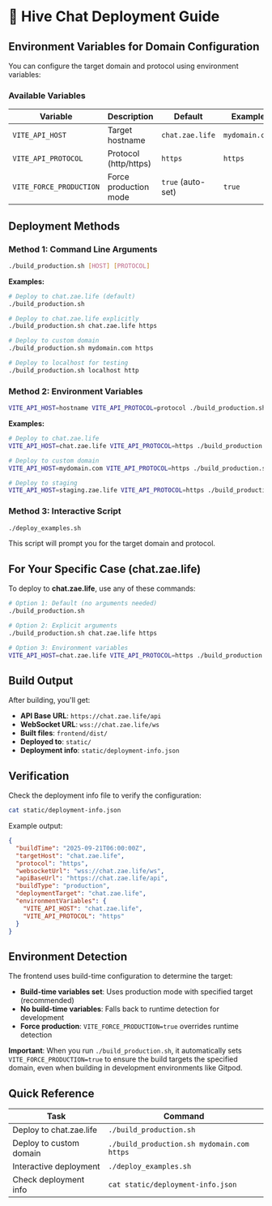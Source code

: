 # 🚀 Hive Chat Deployment Guide

## Environment Variables for Domain Configuration

You can configure the target domain and protocol using environment variables:

### Available Variables

| Variable | Description | Default | Example |
|----------|-------------|---------|---------|
| `VITE_API_HOST` | Target hostname | `chat.zae.life` | `mydomain.com` |
| `VITE_API_PROTOCOL` | Protocol (http/https) | `https` | `https` |
| `VITE_FORCE_PRODUCTION` | Force production mode | `true` (auto-set) | `true` |

## Deployment Methods

### Method 1: Command Line Arguments
```bash
./build_production.sh [HOST] [PROTOCOL]
```

**Examples:**
```bash
# Deploy to chat.zae.life (default)
./build_production.sh

# Deploy to chat.zae.life explicitly
./build_production.sh chat.zae.life https

# Deploy to custom domain
./build_production.sh mydomain.com https

# Deploy to localhost for testing
./build_production.sh localhost http
```

### Method 2: Environment Variables
```bash
VITE_API_HOST=hostname VITE_API_PROTOCOL=protocol ./build_production.sh
```

**Examples:**
```bash
# Deploy to chat.zae.life
VITE_API_HOST=chat.zae.life VITE_API_PROTOCOL=https ./build_production.sh

# Deploy to custom domain
VITE_API_HOST=mydomain.com VITE_API_PROTOCOL=https ./build_production.sh

# Deploy to staging
VITE_API_HOST=staging.zae.life VITE_API_PROTOCOL=https ./build_production.sh
```

### Method 3: Interactive Script
```bash
./deploy_examples.sh
```
This script will prompt you for the target domain and protocol.

## For Your Specific Case (chat.zae.life)

To deploy to **chat.zae.life**, use any of these commands:

```bash
# Option 1: Default (no arguments needed)
./build_production.sh

# Option 2: Explicit arguments
./build_production.sh chat.zae.life https

# Option 3: Environment variables
VITE_API_HOST=chat.zae.life VITE_API_PROTOCOL=https ./build_production.sh
```

## Build Output

After building, you'll get:

- **API Base URL**: `https://chat.zae.life/api`
- **WebSocket URL**: `wss://chat.zae.life/ws`
- **Built files**: `frontend/dist/`
- **Deployed to**: `static/`
- **Deployment info**: `static/deployment-info.json`

## Verification

Check the deployment info file to verify the configuration:

```bash
cat static/deployment-info.json
```

Example output:
```json
{
  "buildTime": "2025-09-21T06:00:00Z",
  "targetHost": "chat.zae.life",
  "protocol": "https",
  "websocketUrl": "wss://chat.zae.life/ws",
  "apiBaseUrl": "https://chat.zae.life/api",
  "buildType": "production",
  "deploymentTarget": "chat.zae.life",
  "environmentVariables": {
    "VITE_API_HOST": "chat.zae.life",
    "VITE_API_PROTOCOL": "https"
  }
}
```

## Environment Detection

The frontend uses build-time configuration to determine the target:

- **Build-time variables set**: Uses production mode with specified target (recommended)
- **No build-time variables**: Falls back to runtime detection for development
- **Force production**: `VITE_FORCE_PRODUCTION=true` overrides runtime detection

**Important**: When you run `./build_production.sh`, it automatically sets `VITE_FORCE_PRODUCTION=true` to ensure the build targets the specified domain, even when building in development environments like Gitpod.

## Quick Reference

| Task | Command |
|------|---------|
| Deploy to chat.zae.life | `./build_production.sh` |
| Deploy to custom domain | `./build_production.sh mydomain.com https` |
| Interactive deployment | `./deploy_examples.sh` |
| Check deployment info | `cat static/deployment-info.json` |